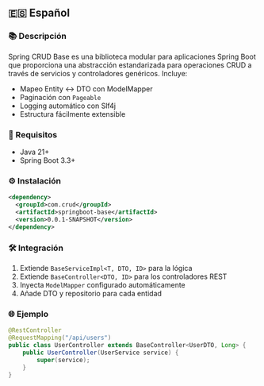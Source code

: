 ## 🇪🇸 Español

### 📚 Descripción
Spring CRUD Base es una biblioteca modular para aplicaciones Spring Boot que proporciona una abstracción estandarizada para operaciones CRUD a través de servicios y controladores genéricos. Incluye:

- Mapeo Entity ↔ DTO con ModelMapper
- Paginación con `Pageable`
- Logging automático con Slf4j
- Estructura fácilmente extensible

### 🚀 Requisitos
- Java 21+
- Spring Boot 3.3+

### ⚙️ Instalación
```xml
<dependency>
  <groupId>com.crud</groupId>
  <artifactId>springboot-base</artifactId>
  <version>0.0.1-SNAPSHOT</version>
</dependency>
```

### 🛠 Integración
1. Extiende `BaseServiceImpl<T, DTO, ID>` para la lógica
2. Extiende `BaseController<DTO, ID>` para los controladores REST
3. Inyecta `ModelMapper` configurado automáticamente
4. Añade DTO y repositorio para cada entidad

### 🌐 Ejemplo
```java
@RestController
@RequestMapping("/api/users")
public class UserController extends BaseController<UserDTO, Long> {
    public UserController(UserService service) {
        super(service);
    }
}